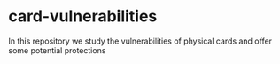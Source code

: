 # card-vulnerabilities
In this repository we study the vulnerabilities of physical cards and offer some potential protections
